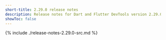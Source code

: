 ```yaml
---
short-title: 2.29.0 release notes
description: Release notes for Dart and Flutter DevTools version 2.29.0.
showToc: false
---
```


{% include ./release-notes-2.29.0-src.md %}
